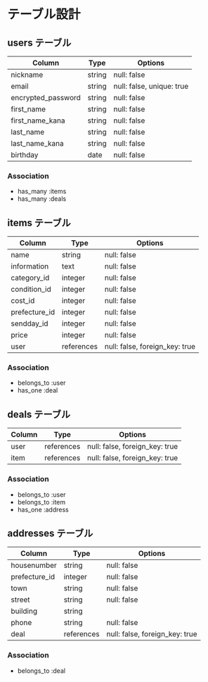 # テーブル設計

## users テーブル

| Column             | Type    | Options                   |
| ------------------ | ------- | ------------------------- |
| nickname           | string  | null: false               |
| email              | string  | null: false, unique: true |
| encrypted_password | string  | null: false               |
| first_name         | string  | null: false               |
| first_name_kana    | string  | null: false               |
| last_name          | string  | null: false               |
| last_name_kana     | string  | null: false               |
| birthday           | date    | null: false               |

### Association

- has_many :items
- has_many :deals


## items テーブル

| Column        | Type       | Options                        |
| ------------- | ---------- | ------------------------------ |
| name          | string     | null: false                    |
| information   | text       | null: false                    |
| category_id   | integer    | null: false                    |
| condition_id  | integer    | null: false                    |
| cost_id       | integer    | null: false                    |
| prefecture_id | integer    | null: false                    |
| sendday_id    | integer    | null: false                    |
| price         | integer    | null: false                    |
| user          | references | null: false, foreign_key: true |

### Association

- belongs_to :user
- has_one :deal


## deals テーブル

| Column    | Type       | Options                        |
| --------- | ---------- | ------------------------------ |
| user      | references | null: false, foreign_key: true |
| item      | references | null: false, foreign_key: true |

### Association

- belongs_to :user
- belongs_to :item
- has_one :address


## addresses テーブル

| Column        | Type       | Options                        |
| ------------- | ---------- | ------------------------------ |
| housenumber   | string     | null: false                    |
| prefecture_id | integer    | null: false                    |
| town          | string     | null: false                    |
| street        | string     | null: false                    |
| building      | string     |                                |
| phone         | string     | null: false                    |
| deal          | references | null: false, foreign_key: true |

### Association

- belongs_to :deal
